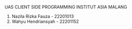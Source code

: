 UAS CLIENT SIDE PROGRAMMING INSTITUT ASIA MALANG

1. Nazila Rizka Fauza - 22201013
2. Wahyu Hendriansyah - 22201152

